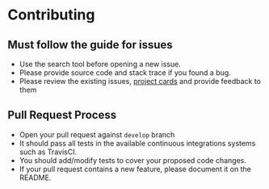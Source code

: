 # Contributing

## Must follow the guide for issues
  - Use the search tool before opening a new issue.
  - Please provide source code and stack trace if you found a bug.
  - Please review the existing issues, [project cards](https://github.com/nexail/go-event) and provide feedback to them

## Pull Request Process
  - Open your pull request against `develop` branch
  - It should pass all tests in the available continuous integrations systems such as TravisCI.
  - You should add/modify tests to cover your proposed code changes.
  - If your pull request contains a new feature, please document it on the README.
